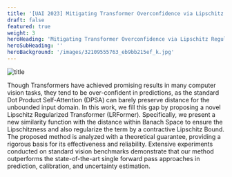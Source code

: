 ```yaml
---
title: '[UAI 2023] Mitigating Transformer Overconfidence via Lipschitz Regularization'
draft: false
featured: true
weight: 3
heroHeading: 'Mitigating Transformer Overconfidence via Lipschitz Regularization'
heroSubHeading: ''
heroBackground: '/images/32109555763_eb9bb215ef_k.jpg'
---
```


![title](/images/lrformer.jpg)

Though Transformers have achieved promising results in many computer vision tasks, they tend to be over-confident in predictions, as the standard Dot Product Self-Attention (DPSA) can barely preserve distance for the unbounded input domain. In this work, we fill this gap by proposing a novel Lipschitz Regularized Transformer (LRFormer). Specifically, we present a new similarity function with the distance within Banach Space to ensure the Lipschitzness and also regularize the term by a contractive Lipschitz Bound. The proposed method is analyzed with a theoretical guarantee, providing a rigorous basis for its effectiveness and reliability. Extensive experiments conducted on standard vision benchmarks demonstrate that our method outperforms the state-of-the-art single forward pass approaches in prediction, calibration, and uncertainty estimation.         


